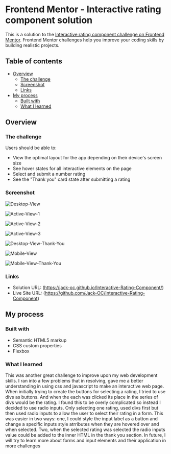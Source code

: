 # Frontend Mentor - Interactive rating component solution

This is a solution to the [Interactive rating component challenge on Frontend Mentor](https://www.frontendmentor.io/challenges/interactive-rating-component-koxpeBUmI). Frontend Mentor challenges help you improve your coding skills by building realistic projects. 

## Table of contents

- [Overview](#overview)
  - [The challenge](#the-challenge)
  - [Screenshot](#screenshot)
  - [Links](#links)
- [My process](#my-process)
  - [Built with](#built-with)
  - [What I learned](#what-i-learned)

## Overview

### The challenge

Users should be able to:

- View the optimal layout for the app depending on their device's screen size
- See hover states for all interactive elements on the page
- Select and submit a number rating
- See the "Thank you" card state after submitting a rating

### Screenshot

![Desktop-View](./screenshots/Desktop-View.png)

![Active-View-1](./screenshots/Active-View-1.png)

![Active-View-2](./screenshots/Active-View-2.png)

![Active-View-3](./screenshots/Active-View-3.png)

![Desktop-View-Thank-You](./screenshots/Desktop-View-Thanks.png)

![Mobile-View](./screenshots/Mobile-View.png)

![Mobile-View-Thank-You](./screenshots/Mobile-View-Thanks.png)


### Links

- Solution URL: (https://jack-oc.github.io/Interactive-Rating-Component/)
- Live Site URL: (https://github.com/Jack-OC/Interactive-Rating-Component)


## My process

### Built with

- Semantic HTML5 markup
- CSS custom properties
- Flexbox


### What I learned
This was another great challenge to improve upon my web development skills. I ran into a few problems that in resolving, gave me a better understanding in using css and javascript to make an interactive web page. When initially trying to create the buttons for selecting a rating, I tried to use divs as buttons. And when the each was clicked its place in the series of divs would be the rating. I found this to be overly complicated so instead I decided to use radio inputs. Only selecting one rating, used divs first but then used radio inputs to allow the user to select their rating in a form. This was easier in two ways: one, I could style the input label as a button and change a specific inputs style atrributes when they are hovered over and when selected. Two, when the selected rating was selected the radio inputs value could be added to the inner HTML in the thank you section. In future, I will try to learn more about forms and input elements and their application in more challenges




